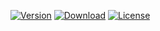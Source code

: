 [![Version](https://img.shields.io/npm/v/simplegrabber?color=blue&label=NPM&logo=npm)](https://www.npmjs.com/package/simplegrabber)
[![Download](https://img.shields.io/npm/dt/simplegrabber?color=black&label=Download&logo=NPM&logoColor=NPM)](https://www.npmjs.com/package/simplegrabber)
[![License](https://img.shields.io/npm/l/simplegrabber?label=License&logo=NPM)](https://www.npmjs.com/package/simplegrabber)